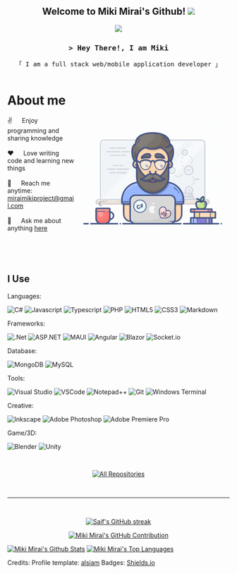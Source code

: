 <!--
**MikiMirai/MikiMirai** is a ✨ _special_ ✨ repository because its `README.md` (this file) appears on your GitHub profile.
-->

<h2 align="center">
  Welcome to Miki Mirai's Github!
  <img src="https://media.giphy.com/media/hvRJCLFzcasrR4ia7z/giphy.gif" width="28">
</h2>


<!-- Animated Text -->
<p align="center">
  <a href="https://github.com/MikiMirai"><img src="https://readme-typing-svg.herokuapp.com/?lines=Self%20Taught%20Programmer;Front%20End%20Developer;1.5%2B%20years%20of%20coding%20experience;Always%20learning%20new%20things&center=true&width=380&height=45"></a>
</p>


<!-- Intro  -->
<h3 align="center">
        <samp>&gt; Hey There!, I am Miki </samp>
</h3>

<p align="center"> 
  <samp>
    「 I am a full stack web/mobile application developer 」
    <br>
    <br>
  </samp>
</p>

<!-- Social Links -->
<!-- <p align="center">
 <a href="https://site.com" target="blank">
  <img src="https://img.shields.io/badge/Website-DC143C?style=for-the-badge&logo=medium&logoColor=white" alt="username" />
 </a>
 <a href="https://linkedin.com/in/user-name" target="_blank">
  <img src="https://img.shields.io/badge/LinkedIn-0077B5?style=for-the-badge&logo=linkedin&logoColor=white" alt="username"/>
 </a>
 <a href="https://dev.to/username" target="_blank">
  <img src="https://img.shields.io/badge/dev.to-0A0A0A?style=for-the-badge&logo=dev.to&logoColor=white" alt="username" />
 </a>
 <a href="https://twitter.com/_username" target="_blank">
  <img src="https://img.shields.io/badge/Twitter-1DA1F2?style=for-the-badge&logo=twitter&logoColor=white" />
 </a>
 <a href="https://instagram.com/_username" target="_blank">
  <img src="https://img.shields.io/badge/Instagram-fe4164?style=for-the-badge&logo=instagram&logoColor=white" alt="username" />
 </a> 
 <a href="https://facebook.com/username" target="_blank">
  <img src="https://img.shields.io/badge/Facebook-20BEFF?&style=for-the-badge&logo=facebook&logoColor=white" alt="username"  />
  </a> 
</p>
<br /> -->

<!-- About Section -->
 # About me
 
<p>
 <img align="right" width="350" src="/programmer.gif" alt="Coding gif" />
  
 ✌️ &emsp; Enjoy programming and sharing knowledge <br/><br/>
 ❤️ &emsp; Love writing code and learning new things<br/><br/>
 📧 &emsp; Reach me anytime: miraimikiproject@gmail.com<br/><br/>
 💬 &emsp; Ask me about anything [here](https://github.com/MikiMirai/MikiMirai/issues)

</p>

<br/>
<br/>
<br/>

## I Use

Languages:
<br/>

![C#](https://img.shields.io/badge/c%23-%23239120.svg?style=for-the-badge&logo=csharp&logoColor=white)
![Javascript](https://img.shields.io/badge/Javascript-F0DB4F?style=for-the-badge&labelColor=black&logo=javascript&logoColor=F0DB4F)
![Typescript](https://img.shields.io/badge/Typescript-007acc?style=for-the-badge&labelColor=black&logo=typescript&logoColor=007acc)
![PHP](https://img.shields.io/badge/php-%23777BB4.svg?style=for-the-badge&logo=php&logoColor=white)
![HTML5](https://img.shields.io/badge/html5-%23E34F26.svg?style=for-the-badge&logo=html5&logoColor=white)
![CSS3](https://img.shields.io/badge/CSS3-1572B6?style=for-the-badge&logo=css3&logoColor=white)
![Markdown](https://img.shields.io/badge/Markdown-000000?style=for-the-badge&logo=markdown&logoColor=white)

Frameworks:
<br/>

![.Net](https://img.shields.io/badge/.NET-5C2D91?style=for-the-badge&logo=.net&logoColor=white)
![ASP.NET](https://img.shields.io/badge/ASP.NET-blue?style=for-the-badge)
![MAUI](https://img.shields.io/badge/MAUI-white?style=for-the-badge&logoColor=7D61E0&color=white&logo=.net)
![Angular](https://img.shields.io/badge/angular-%23DD0031.svg?style=for-the-badge&logo=angular&logoColor=white)
![Blazor](https://img.shields.io/badge/blazor-%235C2D91.svg?style=for-the-badge&logo=blazor&logoColor=white)
![Socket.io](https://img.shields.io/badge/Socket.io-black?style=for-the-badge&logo=socket.io&badgeColor=010101)

<!-- ![React](https://img.shields.io/badge/-React-61DBFB?style=for-the-badge&labelColor=black&logo=react&logoColor=61DBFB) -->
<!-- ![React Native](https://img.shields.io/badge/React_Native-20232A?style=for-the-badge&logo=react&logoColor=61DAFB) -->
<!-- ![Next.js](https://img.shields.io/badge/next.js-000000?style=for-the-badge&logo=nextdotjs&logoColor=white) -->
<!-- ![Express.js](https://img.shields.io/badge/Express.js-000000?style=for-the-badge&logo=express&logoColor=white) -->
Database:
<br/>

![MongoDB](https://img.shields.io/badge/MongoDB-4EA94B?style=for-the-badge&logo=mongodb&logoColor=white)
![MySQL](https://img.shields.io/badge/mysql-%2300f.svg?style=for-the-badge&logo=mysql&logoColor=white)

<!-- ![SASS Badge](https://img.shields.io/badge/Sass-CC6699?style=for-the-badge&logo=sass&logoColor=white) -->
<!-- ![Ant-Design](https://img.shields.io/badge/AntDesign-0170FE?style=for-the-badge&logo=antdesign&logoColor=white) -->
<!-- ![Tailwind](https://img.shields.io/badge/Tailwind_CSS-092749?style=for-the-badge&logo=tailwindcss&logoColor=06B6D4&labelColor=000000) -->
<!-- ![Bootstrap](https://img.shields.io/badge/Bootstrap-563D7C?style=for-the-badge&logo=bootstrap&logoColor=white) -->
<!-- ![Strapi](https://img.shields.io/badge/strapi-2E7EEA?style=for-the-badge&logo=strapi&logoColor=white) -->
<!-- ![Redux](https://img.shields.io/badge/Redux-593D88?style=for-the-badge&logo=redux&logoColor=white) -->
<!-- ![React Query](https://img.shields.io/badge/-React_Query-FF4154?style=for-the-badge&logo=react%20query&logoColor=white) -->
Tools:
<br/>

![Visual Studio](https://img.shields.io/badge/Visual%20Studio-5C2D91.svg?style=for-the-badge&logo=visual-studio&logoColor=white)
![VSCode](https://img.shields.io/badge/Visual_Studio-0078d7?style=for-the-badge&logo=visual%20studio&logoColor=white)
![Notepad++](https://img.shields.io/badge/Notepad++-90E59A.svg?style=for-the-badge&logo=notepad%2b%2b&logoColor=black)
![Git](https://img.shields.io/badge/Git-F05032?style=for-the-badge&logo=git&logoColor=white)
![Windows Terminal](https://img.shields.io/badge/Windows%20Terminal-%234D4D4D.svg?style=for-the-badge&logo=windows-terminal&logoColor=white)

Creative:
<br/>

![Inkscape](https://img.shields.io/badge/Inkscape-e0e0e0?style=for-the-badge&logo=inkscape&logoColor=080A13)
![Adobe Photoshop](https://img.shields.io/badge/adobe%20photoshop-%2331A8FF.svg?style=for-the-badge&logo=adobe%20photoshop&logoColor=white)
![Adobe Premiere Pro](https://img.shields.io/badge/Adobe%20Premiere%20Pro-9999FF.svg?style=for-the-badge&logo=Adobe%20Premiere%20Pro&logoColor=white)

Game/3D:
<br/>

![Blender](https://img.shields.io/badge/blender-%23F5792A.svg?style=for-the-badge&logo=blender&logoColor=white)
![Unity](https://img.shields.io/badge/unity-%23000000.svg?style=for-the-badge&logo=unity&logoColor=white)

<br/>

<!-- ## Top Open Source -
[![iTasks](https://github-readme-stats.vercel.app/api/pin/?username=MikiMirai&repo=itasks&border_color=7F3FBF&bg_color=0D1117&title_color=C9D1D9&text_color=8B949E&icon_color=7F3FBF)](https://github.com/MikiMirai/itasks)
[![urFolio](https://github-readme-stats.vercel.app/api/pin/?username=MikiMirai&repo=urfolio&border_color=7F3FBF&bg_color=0D1117&title_color=C9D1D9&text_color=8B949E&icon_color=7F3FBF)](https://github.com/MikiMirai/urfolio)
[![Web Projects](https://github-readme-stats.vercel.app/api/pin/?username=MikiMirai&repo=web-projects&border_color=7F3FBF&bg_color=0D1117&title_color=C9D1D9&text_color=8B949E&icon_color=7F3FBF)](https://github.com/MikiMirai/web-projects)
[![Miki Mirai Readme](https://github-readme-stats.vercel.app/api/pin/?username=MikiMirai&repo=MikiMirai&border_color=7F3FBF&bg_color=0D1117&title_color=C9D1D9&text_color=8B949E&icon_color=7F3FBF)](https://github.com/MikiMirai/MikiMirai) -->

<p align="center">
  <a href="https://github.com/MikiMirai?tab=repositories" target="_blank"><img alt="All Repositories" title="All Repositories" src="https://img.shields.io/badge/-All%20Repos-2962FF?style=for-the-badge&logo=koding&logoColor=white"/></a>
</p>

<br/>
<hr/>
<br/>

<p align="center">
  <a href="https://github.com/MikiMirai">
    <img src="https://github-readme-streak-stats.herokuapp.com/?user=MikiMirai&theme=radical&border=7F3FBF&background=0D1117" alt="Saif's GitHub streak"/>
  </a>
</p>

<p align="center">
  <a href="https://github.com/MikiMirai">
    <img src="https://github-profile-summary-cards.vercel.app/api/cards/profile-details?username=MikiMirai&theme=radical" alt="Miki Mirai's GitHub Contribution"/>
  </a>
</p>

<a> 
    <a href="https://github.com/MikiMirai"><img alt="Miki Mirai's Github Stats" src="https://denvercoder1-github-readme-stats.vercel.app/api?username=MikiMirai&show_icons=true&count_private=true&theme=react&border_color=7F3FBF&bg_color=0D1117&title_color=F85D7F&icon_color=F8D866" height="192px" width="49.5%"/></a>
  <a href="https://github.com/MikiMirai"><img alt="Miki Mirai's Top Languages" src="https://denvercoder1-github-readme-stats.vercel.app/api/top-langs/?username=MikiMirai&langs_count=8&layout=compact&theme=react&border_color=7F3FBF&bg_color=0D1117&title_color=F85D7F&icon_color=F8D866" height="192px" width="49.5%"/></a>
  <br/>
</a>

Credits:
Profile template: [alsiam](https://github.com/alsiam/alsiam)
Badges: [Shields.io](https://shields.io/badges)
